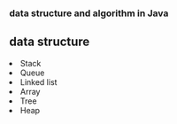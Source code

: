 ### data structure and algorithm in Java

## data structure

 <li> Stack
 <li> Queue
 <li> Linked list
 <li> Array
 <li> Tree
 <li> Heap
